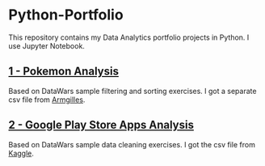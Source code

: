 # Python-Portfolio
This repository contains my Data Analytics portfolio projects in Python. I use Jupyter Notebook.


## [1 - Pokemon Analysis](https://github.com/kylenaaa/Python-Portfolio/tree/main/1%20-%20Pokemon%20Analysis)
Based on DataWars sample filtering and sorting exercises. I got a separate csv file from [Armgilles](https://gist.github.com/armgilles/194bcff35001e7eb53a2a8b441e8b2c6). 


## [2 - Google Play Store Apps Analysis]()
Based on DataWars sample data cleaning exercises. I got the csv file from [Kaggle](https://www.kaggle.com/datasets/lava18/google-play-store-apps/). 
